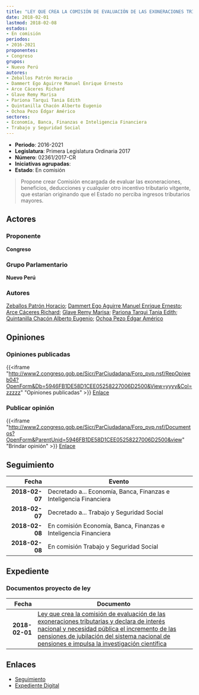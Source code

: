 ```yaml
---
title: "LEY QUE CREA LA COMISIÓN DE EVALUACIÓN DE LAS EXONERACIONES TRIBUTARIAS Y DECLARA DE INTERÉS NACIONAL Y NECESIDAD PÚBLICA EL INCREMENTO DE LAS PENSIONES DE JUBILACIÓN DEL SISTEMA NACIONAL DE PENSIONES E IMPULSA LA INVESTIGACIÓN CIENTIFICA"
date: 2018-02-01
lastmod: 2018-02-08
estados:
- En comisión
periodos:
- 2016-2021
proponentes:
- Congreso
grupos:
- Nuevo Perú
autores:
- Zeballos Patrón Horacio
- Dammert Ego Aguirre Manuel Enrique Ernesto
- Arce Cáceres Richard
- Glave Remy Marisa
- Pariona Tarqui Tania Edith
- Quintanilla Chacón Alberto Eugenio
- Ochoa Pezo Édgar Américo
sectores:
- Economía, Banca, Finanzas e Inteligencia Financiera
- Trabajo y Seguridad Social
---
```

- **Periodo**: 2016-2021
- **Legislatura**: Primera Legislatura Ordinaria 2017
- **Número**: 02361/2017-CR
- **Iniciativas agrupadas**: 
- **Estado**: En comisión

> Propone crear Comisión encargada de evaluar las exoneraciones, beneficios, deducciones y cualquier otro incentivo tributario vitgente, que estarían originando que el Estado no perciba ingresos tributarios mayores.


## Actores

### Proponente

**Congreso**

### Grupo Parlamentario

**Nuevo Perú**

### Autores

[Zeballos Patrón Horacio](mailto:mailto:hzeballos@congreso.gob.pe); [Dammert Ego Aguirre Manuel Enrique Ernesto](mailto:mailto:mdammert@congreso.gob.pe); [Arce Cáceres Richard](mailto:mailto:rarce@congreso.gob.pe); [Glave Remy Marisa](mailto:mailto:mglave@congreso.gob.pe); [Pariona Tarqui Tania Edith](mailto:mailto:tpariona@congreso.gob.pe); [Quintanilla Chacón Alberto Eugenio](mailto:mailto:aquintanilla@congreso.gob.pe); [Ochoa Pezo Édgar Américo](mailto:mailto:eochoa@congreso.gob.pe)

## Opiniones

### Opiniones publicadas

{{<iframe "http://www2.congreso.gob.pe/Sicr/ParCiudadana/Foro_pvp.nsf/RepOpiweb04?OpenForm&Db=5946FB1DE58D1CEE05258227006D2500&View=yyyy&Col=zzzzz" "Opiniones publicadas" >}}
[Enlace](http://www2.congreso.gob.pe/Sicr/ParCiudadana/Foro_pvp.nsf/RepOpiweb04?OpenForm&Db=5946FB1DE58D1CEE05258227006D2500&View=yyyy&Col=zzzzz)

### Publicar opinión

{{<iframe "http://www2.congreso.gob.pe/Sicr/ParCiudadana/Foro_pvp.nsf/Documentos?OpenForm&ParentUnid=5946FB1DE58D1CEE05258227006D2500&view" "Brindar opinión" >}}
[Enlace](http://www2.congreso.gob.pe/Sicr/ParCiudadana/Foro_pvp.nsf/Documentos?OpenForm&ParentUnid=5946FB1DE58D1CEE05258227006D2500&view)


## Seguimiento

| Fecha | Evento |
|------:|--------|
| **2018-02-07** | Decretado a... Economía, Banca, Finanzas e Inteligencia Financiera |
| **2018-02-07** | Decretado a... Trabajo y Seguridad Social |
| **2018-02-08** | En comisión Economía, Banca, Finanzas e Inteligencia Financiera |
| **2018-02-08** | En comisión Trabajo y Seguridad Social |

## Expediente

### Documentos proyecto de ley

| Fecha | Documento |
|------:|-----------|
| **2018-02-01** | [Ley que crea la comisión de evaluación de las exoneraciones tributarias y declara de interés nacional y necesidad pública el incremento de las pensiones de jubilación del sistema nacional de pensiones e impulsa la investigación científica](http://www.leyes.congreso.gob.pe/Documentos/2016_2021/Proyectos_de_Ley_y_de_Resoluciones_Legislativas/PL0236120180201.pdf) |

## Enlaces

- [Seguimiento](http://www2.congreso.gob.pe/Sicr/TraDocEstProc/CLProLey2016.nsf/f7fff46988ca05b1052578e100829cc7/b9700bf121f0ede205258227006fde4a?OpenDocument)
- [Expediente Digital](http://www2.congreso.gob.pe/Sicr/TraDocEstProc/CLProLey2016.nsf/f7fff46988ca05b1052578e100829cc7/b9700bf121f0ede205258227006fde4a?OpenDocument&Click=05257FB7005EB655.eb71d0cf91d8294e05256cdf006b5706/$Body/0.1C6C)

